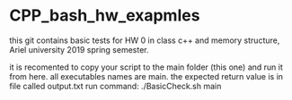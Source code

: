 # CPP_bash_hw_exapmles
this git contains basic tests for HW 0 in class c++ and memory structure, Ariel university 2019 spring semester.

it is recomented to copy your script to the main folder (this one) and run it from here. 
all executables names are main. the expected return value is in file called output.txt
run command:
./BasicCheck.sh <folder name> main  
